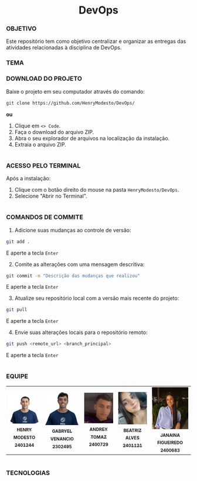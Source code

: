 <h1 align=center> DevOps </h1>

### OBJETIVO

Este repositório tem como objetivo centralizar e organizar as entregas das atividades relacionadas à disciplina de DevOps.


### TEMA


### DOWNLOAD DO PROJETO

Baixe o projeto em seu computador através do comando:

```bash
git clone https://github.com/HenryModesto/DevOps/
```

**ou**

1. Clique em `<> Code`.
2. Faça o download do arquivo ZIP.
3. Abra o seu explorador de arquivos na localização da instalação.
4. Extraia o arquivo ZIP.

#
### ACESSO PELO TERMINAL 

Após a instalação:

1. Clique com o botão direito do mouse na pasta `HenryModesto/DevOps`.
2. Selecione "Abrir no Terminal".

#
### COMANDOS DE COMMITE

1. Adicione suas mudanças ao controle de versão:

```bash
git add .
```

E aperte a tecla `Enter`

2. Comite as alterações com uma mensagem descritiva:

```bash
git commit -m "Descrição das mudanças que realizou"
```

E aperte a tecla `Enter`

3. Atualize seu repositório local com a versão mais recente do projeto:

```bash
git pull 
```

E aperte a tecla `Enter`

4. Envie suas alterações locais para o repositório remoto:

```bash
git push <remote_url> <branch_principal>
```

E aperte a tecla `Enter`

#
### EQUIPE

<table align="center">
  <tr>
    <td align="center">
      <a href="https://github.com/HenryModesto" title="Github Henry">
        <img src="Pictures/HENRYZ.jfif" width="150px;" heigth="200px;" alt="Foto de Henry Oliveira Modesto De Jesus"/><br>
        <sub>
          <b>HENRY MODESTO</b>
          <b>2401244</b>
        </sub>
      </a>
    </td>
    <td align="center">
      <a href="https://github.com/GabryelVenancio" title="Github Gabryel Venancio">
        <img src="Pictures/Cleffs.jpeg" width="150px;" alt="Foto de Gabryel Venancio Cleffs do Nascimento"/><br>
        <sub>
          <b>GABRYEL VENANCIO</b>
          <b>2302495</b>
        </sub>
      </a>
    </td>
    <td align="center">
      <a href="https://github.com/AndreyT1224" title="Github Andrey">
        <img src="Pictures/ANDREW.jpeg" width="150px;" alt="Foto de Andrey Tomaz Silva Alves "/><br>
        <sub>
          <b>ANDREY TOMAZ</b>
          <b>2400729</b>
        </sub>
      </a>
    </td>
    <td align="center">
      <a href="https://github.com/Biiaiiab" title="Github Beatriz">
        <img src="Pictures/Bia.jpeg" width="150px;" alt="Foto Beatriz do Carmo Alves"/><br>
        <sub>
          <b>BEATRIZ ALVES</b>
          <b>2401121</b>
        </sub>
      </a>
    </td>
     <td align="center">
      <a href="https://github.com/JanainaFi" title="Github Janaina">
        <img src="Pictures/Jana.jpeg" width="150px;" alt="Foto Janaina da Silva Figueiredo"/><br>
        <sub>
          <b>JANAINA FIGUEIREDO</b>
          <b>2400683</b>
        </sub>
      </a>
    </td>
    
  </tr>
</table>

#
### TECNOLOGIAS

